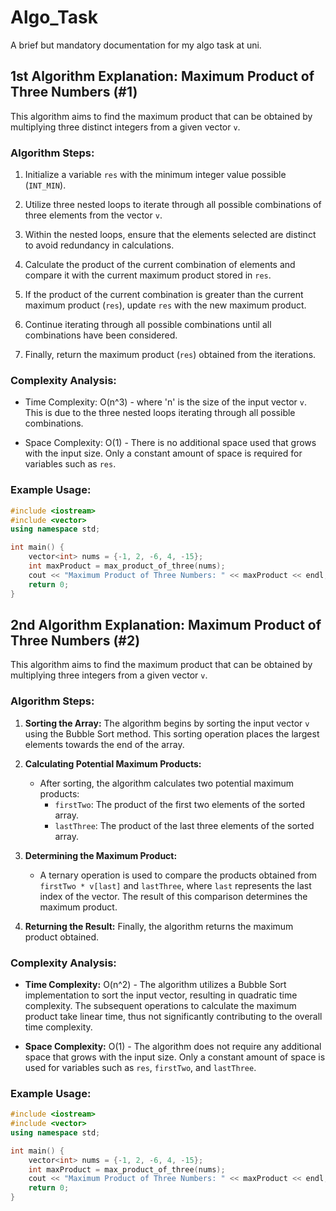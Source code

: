 # Algo_Task
A brief but mandatory documentation for my algo task at uni.

## 1st Algorithm Explanation: Maximum Product of Three Numbers (#1)

This algorithm aims to find the maximum product that can be obtained by multiplying three distinct integers from a given vector `v`.

### Algorithm Steps:

1. Initialize a variable `res` with the minimum integer value possible (`INT_MIN`).
   
2. Utilize three nested loops to iterate through all possible combinations of three elements from the vector `v`.
   
3. Within the nested loops, ensure that the elements selected are distinct to avoid redundancy in calculations.
   
4. Calculate the product of the current combination of elements and compare it with the current maximum product stored in `res`.
   
5. If the product of the current combination is greater than the current maximum product (`res`), update `res` with the new maximum product.
   
6. Continue iterating through all possible combinations until all combinations have been considered.

7. Finally, return the maximum product (`res`) obtained from the iterations.

### Complexity Analysis:

- Time Complexity: O(n^3) - where 'n' is the size of the input vector `v`. This is due to the three nested loops iterating through all possible combinations.
  
- Space Complexity: O(1) - There is no additional space used that grows with the input size. Only a constant amount of space is required for variables such as `res`.

### Example Usage:

```cpp
#include <iostream>
#include <vector>
using namespace std;

int main() {
    vector<int> nums = {-1, 2, -6, 4, -15};
    int maxProduct = max_product_of_three(nums);
    cout << "Maximum Product of Three Numbers: " << maxProduct << endl;
    return 0;
}
```
## 2nd Algorithm Explanation: Maximum Product of Three Numbers (#2)

This algorithm aims to find the maximum product that can be obtained by multiplying three integers from a given vector `v`.

### Algorithm Steps:

1. **Sorting the Array:** The algorithm begins by sorting the input vector `v` using the Bubble Sort method. This sorting operation places the largest elements towards the end of the array.

2. **Calculating Potential Maximum Products:**
   - After sorting, the algorithm calculates two potential maximum products:
     - `firstTwo`: The product of the first two elements of the sorted array.
     - `lastThree`: The product of the last three elements of the sorted array.

3. **Determining the Maximum Product:**
   - A ternary operation is used to compare the products obtained from `firstTwo * v[last]` and `lastThree`, where `last` represents the last index of the vector. The result of this comparison determines the maximum product.

4. **Returning the Result:** Finally, the algorithm returns the maximum product obtained.

### Complexity Analysis:

- **Time Complexity:** O(n^2) - The algorithm utilizes a Bubble Sort implementation to sort the input vector, resulting in quadratic time complexity. The subsequent operations to calculate the maximum product take linear time, thus not significantly contributing to the overall time complexity.
  
- **Space Complexity:** O(1) - The algorithm does not require any additional space that grows with the input size. Only a constant amount of space is used for variables such as `res`, `firstTwo`, and `lastThree`.

### Example Usage:

```cpp
#include <iostream>
#include <vector>
using namespace std;

int main() {
    vector<int> nums = {-1, 2, -6, 4, -15};
    int maxProduct = max_product_of_three(nums);
    cout << "Maximum Product of Three Numbers: " << maxProduct << endl;
    return 0;
}
